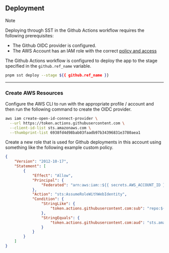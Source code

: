## Deployment

> [!NOTE]
> Deploying through SST in the Github Actions workflow requires the following prerequisites:
> - The Github OIDC provider is configured.
> - The AWS Account has an IAM role with the correct [policy and access](https://docs.github.com/en/actions/security-for-github-actions/security-hardening-your-deployments/configuring-openid-connect-in-amazon-web-services#adding-the-identity-provider-to-aws)
> 
> The Github Actions workflow is configured to deploy the app to the stage specified in the `github.ref_name` variable.



``` bash
pnpm sst deploy --stage ${{ github.ref_name }}
```

--- 

### Create AWS Resources


Configure the AWS CLI to run with the appropriate profile / account and then run the following command to create the OIDC provider.

````bash
aws iam create-open-id-connect-provider \
  --url https://token.actions.githubusercontent.com \
  --client-id-list sts.amazonaws.com \
  --thumbprint-list 6938fd4d98bab03faadb97b34396831e3780aea1
````


Create a new role that is used for Github deployments in this account using 
something like the following example custom policy.

```json
{
    "Version": "2012-10-17",
    "Statement": [
        {
            "Effect": "Allow",
            "Principal": {
                "Federated": "arn:aws:iam::${{ secrets.AWS_ACCOUNT_ID }}:oidc-provider/token.actions.githubusercontent.com"
            },
            "Action": "sts:AssumeRoleWithWebIdentity",
            "Condition": {
                "StringLike": {
                    "token.actions.githubusercontent.com:sub": "repo:${{ github.repository }}:*" # Replace with the scope you want to allow
                },
                "StringEquals": {
                    "token.actions.githubusercontent.com:aud": "sts.amazonaws.com"
                }
            }
        }
    ]
}

```

